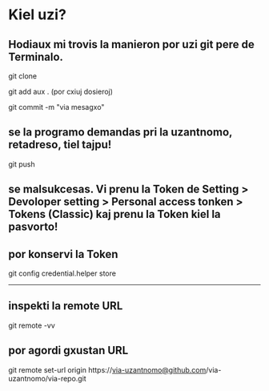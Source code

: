 # Kiel uzi?

## Hodiaux mi trovis la manieron por uzi git pere de Terminalo.

git clone <URL>

git add <dosiero> aux . (por cxiuj dosieroj)

git commit -m "via mesagxo"

## se la programo demandas pri la uzantnomo, retadreso, tiel tajpu!

git push

## se malsukcesas. Vi prenu la Token de Setting > Devoloper setting > Personal access tonken > Tokens (Classic) kaj prenu la Token kiel la pasvorto!

## por konservi la Token

git config credential.helper store

---

## inspekti la remote URL

git remote -vv

## por agordi gxustan URL

git remote set-url origin https://via-uzantnomo@github.com/via-uzantnomo/via-repo.git

